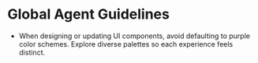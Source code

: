 # Global Agent Guidelines

- When designing or updating UI components, avoid defaulting to purple color schemes. Explore diverse palettes so each experience feels distinct.
